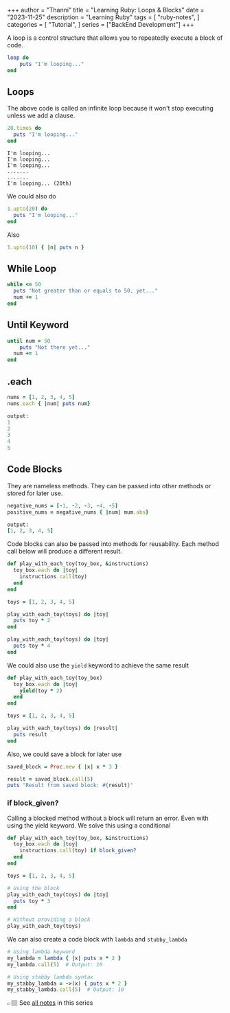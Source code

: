 +++
author = "Thanni"
title = "Learning Ruby: Loops & Blocks"
date = "2023-11-25"
description = "Learning Ruby"
tags = [
    "ruby-notes",
]
categories = [
    "Tutorial",
]
series = ["BackEnd Development"]
+++

A loop is a control structure that allows you to repeatedly execute a block of code.

```ruby
loop do
	puts "I'm looping..."
end
```

<!--more-->

## Loops

The above code is called an infinite loop because it won't stop executing unless we add a clause.

```ruby
20.times do
  puts "I'm looping..."
end
```

```
I'm looping...
I'm looping...
I'm looping...
.......
.......
I'm looping... (20th)
```

We could also do

```ruby
1.upto(20) do
  puts "I'm looping..."
end
```

Also

```ruby
1.upto(10) { |n| puts n }
```

## While Loop

```ruby
while <= 50
  puts "Not greater than or equals to 50, yet..."
  num += 1
end
```

## Until Keyword

```ruby
until num > 50
	puts "Not there yet..."
  num += 1
end
```

## .each

```ruby
nums = [1, 2, 3, 4, 5]
nums.each { |num| puts num}

output:
1
2
3
4
5
```

## Code Blocks

They are nameless methods. They can be passed into other methods or stored for later use.

```ruby
negative_nums = [-1, -2, -3, -4, -5]
positive_nums = negative_nums { |num| mum.abs}

output:
[1, 2, 3, 4, 5]
```

Code blocks can also be passed into methods for reusability. Each method call below will produce a different result.

```ruby
def play_with_each_toy(toy_box, &instructions)
  toy_box.each do |toy|
    instructions.call(toy)
  end
end

toys = [1, 2, 3, 4, 5]

play_with_each_toy(toys) do |toy|
  puts toy * 2
end

play_with_each_toy(toys) do |toy|
  puts toy * 4
end
```

We could also use the `yield` keyword to achieve the same result

```ruby
def play_with_each_toy(toy_box)
  toy_box.each do |toy|
    yield(toy * 2)
  end
end

toys = [1, 2, 3, 4, 5]

play_with_each_toy(toys) do |result|
  puts result
end
```

Also, we could save a block for later use

```ruby
saved_block = Proc.new { |x| x * 3 }

result = saved_block.call(5)
puts "Result from saved block: #{result}"
```

### if block_given?

Calling a blocked method without a block will return an error. Even with using the yield keyword. We solve this using a conditional

```ruby
def play_with_each_toy(toy_box, &instructions)
  toy_box.each do |toy|
    instructions.call(toy) if block_given?
  end
end

toys = [1, 2, 3, 4, 5]

# Using the block
play_with_each_toy(toys) do |toy|
  puts toy * 3
end

# Without providing a block
play_with_each_toy(toys)

```

We can also create a code block with `lambda` and `stubby_lambda`

```ruby
# Using lambda keyword
my_lambda = lambda { |x| puts x * 2 }
my_lambda.call(5)  # Output: 10
```

```ruby
# Using stabby lambda syntax
my_stabby_lambda = ->(x) { puts x * 2 }
my_stabby_lambda.call(5)  # Output: 10
```

👉🏽 See [all notes](https://notes.thanni.co/learning-ruby) in this series
